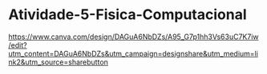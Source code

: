 # Atividade-5-Fisica-Computacional

https://www.canva.com/design/DAGuA6NbDZs/A95_G7p1hh3Vs63uC7K7iw/edit?utm_content=DAGuA6NbDZs&utm_campaign=designshare&utm_medium=link2&utm_source=sharebutton